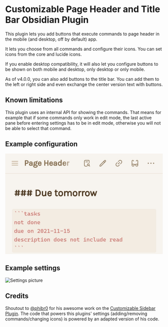 # Customizable Page Header and Title Bar Obsidian Plugin

This plugin lets you add buttons that execute commands to page header in the mobile (and desktop, off by default) app.

It lets you choose from all commands and configure their icons. You can set icons from the core and lucide icons.

If you enable desktop compatibility, it will also let you configure buttons to be shown on both mobile and desktop, only desktop or only mobile.

As of v4.0.0, you can also add buttons to the title bar. You can add them to the left or right side and even exchange the center version text with buttons.

## Known limitations

This plugin uses an internal API for showing the commands. That means for example that if some commands only work in edit mode, the last active pane before entering settings has to be in edit mode, otherwise you will not be able to select that command.


## Example configuration

![Example configuration](https://raw.githubusercontent.com/kometenstaub/customizable-page-header-buttons/main/resources/customizable-page-header.jpg)

## Example settings

![Settings picture](https://raw.githubusercontent.com/kometenstaub/top-bar-buttons/main/resources/settings.png)

## Credits

Shoutout to [@phibr0](https://github.com/phibr0) for his awesome work on the [Customizable Sidebar Plugin](https://github.com/phibr0/obsidian-customizable-sidebar). The code that powers this plugins' settings (adding/removing commands/changing icons) is powered by an adapted version of his code.
